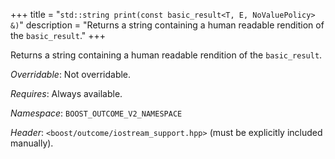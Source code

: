 +++
title = "`std::string print(const basic_result<T, E, NoValuePolicy> &)`"
description = "Returns a string containing a human readable rendition of the `basic_result`."
+++

Returns a string containing a human readable rendition of the `basic_result`.

*Overridable*: Not overridable.

*Requires*: Always available.

*Namespace*: `BOOST_OUTCOME_V2_NAMESPACE`

*Header*: `<boost/outcome/iostream_support.hpp>` (must be explicitly included manually).
